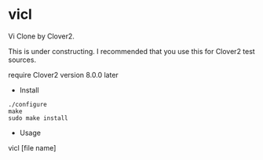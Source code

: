 # vicl

Vi Clone by Clover2.

This is under constructing. I recommended that you use this for Clover2 test sources.

require Clover2 version 8.0.0 later

* Install

```
./configure
make 
sudo make install
```

* Usage 

vicl [file name]
